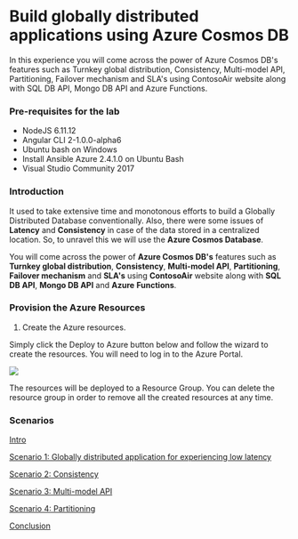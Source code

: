 # Build globally distributed applications using Azure Cosmos DB

In this experience you will come across the power of Azure Cosmos DB's features such as Turnkey global distribution, Consistency, Multi-model API, Partitioning, Failover mechanism and SLA's using ContosoAir website along with SQL DB API, Mongo DB API and Azure Functions.

### Pre-requisites for the lab ###

- NodeJS 6.11.12
- Angular CLI 2-1.0.0-alpha6
- Ubuntu bash on Windows
- Install Ansible Azure 2.4.1.0 on Ubuntu Bash
- Visual Studio Community 2017

### Introduction 
It used to take extensive time and monotonous efforts to build a Globally Distributed Database conventionally. Also, there were some issues of **Latency** and **Consistency** in case of the data stored in a centralized location. So, to unravel this we will use the **Azure Cosmos Database**.

You will come across the power of **Azure Cosmos DB's** features such as **Turnkey global distribution**, **Consistency**, **Multi-model API**, **Partitioning**, **Failover mechanism** and **SLA's** using **ContosoAir** website along with **SQL DB API**, **Mongo DB API** and **Azure** **Functions**.

### Provision the Azure Resources ###

1. Create the Azure resources.
    
  Simply click the Deploy to Azure button below and follow the wizard to create the resources. You will need to log in to the Azure Portal.
                                                                     
  <a href="https://portal.azure.com/#create/Microsoft.Template/uri/https%3A%2F%2Fraw.githubusercontent.com%2FMicrosoft%2Fdeveloper-immersion-data%2Fmaster%2Flabs%2Fsp-gda%2Fgdaexpericence1%2Fstory_a_gda_using_cosmosdb%2Fdeployment%2Ftemplate.json" target="_blank">
    <img src="http://azuredeploy.net/deploybutton.png"/>
  </a>

  The resources will be deployed to a Resource Group. You can delete the resource group in order to remove all the created resources at any time.


### Scenarios ###

<a href="./story_a_gda_using_cosmosdb/content/intro.md">Intro</a>

<a href="./story_a_gda_using_cosmosdb/content/0.md">Scenario 1: Globally distributed application for experiencing low latency</a>

<a href="./story_a_gda_using_cosmosdb/content/1.md">Scenario 2: Consistency</a>

<a href="./story_a_gda_using_cosmosdb/content/2.md">Scenario 3: Multi-model API</a>

<a href="./story_a_gda_using_cosmosdb/content/3.md">Scenario 4: Partitioning</a> 

<a href="./story_a_gda_using_cosmosdb/content/conclusion.md">Conclusion</a>   
